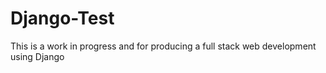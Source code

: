 # Django-Test

This is a work in progress and for producing a full stack web development using Django
